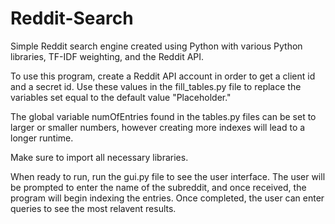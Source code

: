 # Reddit-Search
Simple Reddit search engine created using Python with various Python libraries, TF-IDF weighting, and the Reddit API.

To use this program, create a Reddit API account in order to get a client id and a secret id. Use these values in the fill_tables.py file to replace the variables set equal to the default value "Placeholder."

The global variable numOfEntries found in the tables.py files can be set to larger or smaller numbers, however creating more indexes will lead to a longer runtime.

Make sure to import all necessary libraries.

When ready to run, run the gui.py file to see the user interface. The user will be prompted to enter the name of the subreddit, and once received, the program will begin indexing the entries. Once completed, the user can enter queries to see the most relavent results.
